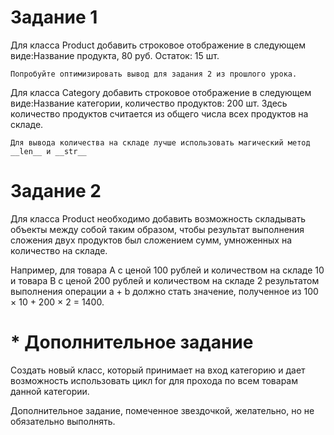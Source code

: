 # Задание 1

Для класса Product добавить строковое отображение в следующем виде:Hазвание продукта, 80 руб. Остаток: 15 шт.

    Попробуйте оптимизировать вывод для задания 2 из прошлого урока.

Для класса Category добавить строковое отображение в следующем виде:Название категории, количество продуктов: 200 шт.
Здесь количество продуктов считается из общего числа всех продуктов на складе.

    Для вывода количества на складе лучше использовать магический метод __len__ и __str__

# Задание 2

Для класса Product необходимо добавить возможность складывать объекты между собой таким образом, 
чтобы результат выполнения сложения двух продуктов был сложением сумм, умноженных на количество на складе.

Например, для товара А с ценой 100 рублей и количеством на складе 10 и товара B c ценой 200 рублей 
и количеством на складе 2 результатом выполнения операции a + b должно стать значение, 
полученное из 100 × 10 + 200 × 2 = 1400.


# * Дополнительное задание

Создать новый класс, который принимает на вход категорию и дает возможность 
использовать цикл for для прохода по всем товарам данной категории.

Дополнительное задание, помеченное звездочкой, желательно, но не обязательно выполнять.
